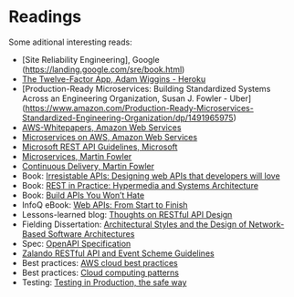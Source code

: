 # Readings

Some aditional interesting reads:

-	[Site Reliability Engineering], Google (https://landing.google.com/sre/book.html)
-	[The Twelve-Factor App, Adam Wiggins - Heroku](https://12factor.net)
-	[Production-Ready Microservices: Building Standardized Systems Across an Engineering Organization, Susan J. Fowler - Uber] (https://www.amazon.com/Production-Ready-Microservices-Standardized-Engineering-Organization/dp/1491965975)
-	[AWS-Whitepapers, Amazon Web Services](https://aws.amazon.com/de/whitepapers/)
-	[Microservices on AWS, Amazon Web Services](https://d0.awsstatic.com/whitepapers/microservices-on-aws.pdf)
-	[Microsoft REST API Guidelines, Microsoft](https://github.com/Microsoft/api-guidelines)
-	[Microservices, Martin Fowler](https://martinfowler.com/articles/microservices.html)
-	[Continuous Delivery, Martin Fowler](https://martinfowler.com/bliki/ContinuousDelivery.html)
-	Book: [Irresistable APIs: Designing web APIs that developers will love](https://www.amazon.de/Irresistible-APIs-Designing-that-developers/dp/1617292559)
-	Book: [REST in Practice: Hypermedia and Systems Architecture](http://www.amazon.de/REST-Practice-Hypermedia-Systems-Architecture/dp/0596805829)
-	Book: [Build APIs You Won’t Hate](https://leanpub.com/build-apis-you-wont-hate)
-	InfoQ eBook: [Web APIs: From Start to Finish](http://www.infoq.com/minibooks/emag-web-api)
-	Lessons-learned blog: [Thoughts on RESTful API Design](http://restful-api-design.readthedocs.org/en/latest/)
-	Fielding Dissertation: [Architectural Styles and the Design of Network-Based Software Architectures](http://www.ics.uci.edu/~fielding/pubs/dissertation/top.htm)
-	Spec: [OpenAPI Specification](https://github.com/OAI/OpenAPI-Specification/)
-	[Zalando RESTful API and Event Scheme Guidelines](https://opensource.zalando.com/restful-api-guidelines/)
-	Best practices: [AWS cloud best practices](https://d1.awsstatic.com/whitepapers/AWS_Cloud_Best_Practices.pdf)
-	Best practices: [Cloud computing patterns](http://www.cloudcomputingpatterns.org/)
-	Testing: [Testing in Production, the safe way](https://medium.com/@copyconstruct/testing-in-production-the-safe-way-18ca102d0ef1)

